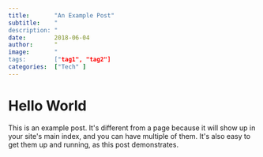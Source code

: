 ```yaml
---
title:       "An Example Post"
subtitle:    "
description: "
date:        2018-06-04
author:      "
image:       "
tags:        ["tag1", "tag2"]
categories:  ["Tech" ]
---
```


# Hello World


This is an example post. It's different from a page because it will show up in your site's main index, and you can have multiple of them. It's also easy to get them up and running, as this post demonstrates.
